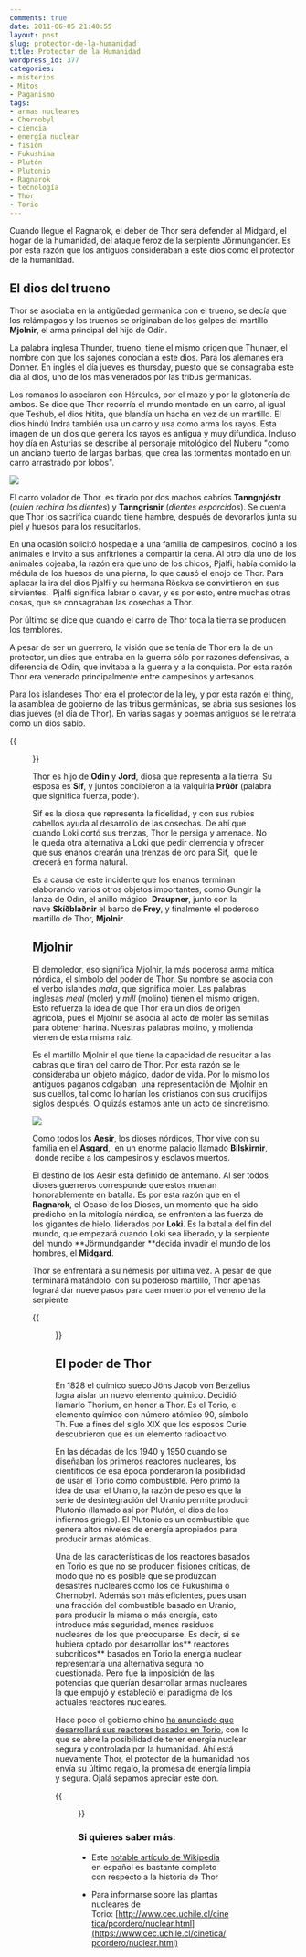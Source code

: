 ```yaml
---
comments: true
date: 2011-06-05 21:40:55
layout: post
slug: protector-de-la-humanidad
title: Protector de la Humanidad
wordpress_id: 377
categories:
- misterios
- Mitos
- Paganismo
tags:
- armas nucleares
- Chernobyl
- ciencia
- energía nuclear
- fisión
- Fukushima
- Plutón
- Plutonio
- Ragnarok
- tecnología
- Thor
- Torio
---
```


Cuando llegue el Ragnarok, el deber de Thor será defender al Midgard, el hogar de la humanidad, del ataque feroz de la serpiente Jõrmungander. Es por esta razón que los antiguos consideraban a este dios como el protector de la humanidad.


## El dios del trueno


Thor se asociaba en la antigũedad germánica con el trueno, se decía que los relámpagos y los truenos se originaban de los golpes del martillo **Mjolnir**, el arma principal del hijo de Odín.

La palabra inglesa Thunder, trueno, tiene el mismo origen que Thunaer, el nombre con que los sajones conocían a este dios. Para los alemanes era Donner. En inglés el día jueves es thursday, puesto que se consagraba este día al dios, uno de los más venerados por las tribus germánicas.

Los romanos lo asociaron con Hércules, por el mazo y por la glotonería de ambos. Se dice que Thor recorría el mundo montado en un carro, al igual que Teshub, el dios hitita, que blandía un hacha en vez de un martillo. El dios hindú Indra también usa un carro y usa como arma los rayos. Esta imagen de un dios que genera los rayos es antigua y muy difundida. Incluso hoy día en Asturias se describe al personaje mitológico del Nuberu "como un anciano tuerto de largas barbas, que crea las tormentas montado en un carro arrastrado por lobos".

![](/images/2011/06/ElCarroDeThor-268x300.jpg)

El carro volador de Thor  es tirado por dos machos cabríos **Tanngnjóstr** (_quien rechina los dientes_) y **Tanngrisnir** (_dientes esparcidos_). Se cuenta que Thor los sacrifica cuando tiene hambre, después de devorarlos junta su piel y huesos para los resucitarlos.

En una ocasión solicitó hospedaje a una familia de campesinos, cocinó a los animales e invito a sus anfitriones a compartir la cena. Al otro día uno de los animales cojeaba, la razón era que uno de los chicos, Pjalfi, había comido la médula de los huesos de una pierna, lo que causó el enojo de Thor. Para aplacar la ira del dios Pjalfi y su hermana Rõskva se convirtieron en sus sirvientes.  Pjalfi significa labrar o cavar, y es por esto, entre muchas otras cosas, que se consagraban las cosechas a Thor.

Por último se dice que cuando el carro de Thor toca la tierra se producen los temblores.

A pesar de ser un guerrero, la visión que se tenía de Thor era la de un protector, un dios que entraba en la guerra sólo por razones defensivas, a diferencia de Odin, que invitaba a la guerra y a la conquista. Por esta razón Thor era venerado principalmente entre campesinos y artesanos.

Para los islandeses Thor era el protector de la ley, y por esta razón el thing, la asamblea de gobierno de las tribus germánicas, se abría sus sesiones los días jueves (el día de Thor). En varias sagas y poemas antiguos se le retrata como un dios sabio.

{{<figure caption="Sif, esposa de Thor" src="/images/2011/06/Sif-223x300.jpg">}}

Thor es hijo de **Odin** y **Jord**, diosa que representa a la tierra. Su esposa es **Sif**, y juntos concibieron a la valquiria **Þrúðr** (palabra que significa fuerza, poder).

Sif es la diosa que representa la fidelidad, y con sus rubios cabellos ayuda al desarrollo de las cosechas. De ahí que cuando Loki cortó sus trenzas, Thor le persiga y amenace. No le queda otra alternativa a Loki que pedir clemencia y ofrecer que sus enanos crearán una trenzas de oro para Sif,  que le crecerá en forma natural.

Es a causa de este incidente que los enanos terminan elaborando varios otros objetos importantes, como Gungir la lanza de Odín, el anillo mágico  **Draupner**, junto con la nave **Skíðblaðnir** el barco de **Frey**, y finalmente el poderoso martillo de Thor, **Mjolnir**.


## Mjolnir


El demoledor, eso significa Mjolnir, la más poderosa arma mítica nórdica, el símbolo del poder de Thor. Su nombre se asocia con el verbo islandes _mala_, que significa moler. Las palabras inglesas _meal_ (moler) y _mill_ (molino) tienen el mismo origen. Esto refuerza la idea de que Thor era un dios de origen agrícola, pues el Mjolnir se asocia al acto de moler las semillas para obtener harina. Nuestras palabras molino, y molienda vienen de esta misma raiz.

Es el martillo Mjolnir el que tiene la capacidad de resucitar a las cabras que tiran del carro de Thor. Por esta razón se le consideraba un objeto mágico, dador de vida. Por lo mismo los antiguos paganos colgaban  una representación del Mjolnir en sus cuellos, tal como lo harían los cristianos con sus crucifijos siglos después. O quizás estamos ante un acto de sincretismo.

![](/images/2011/06/Mjollnir.png)

Como todos los **Aesir**, los dioses nórdicos, Thor vive con su familia en el **Asgard**,  en un enorme palacio llamado **Bilskirnir**,  donde recibe a los campesinos y esclavos muertos.

El destino de los Aesir está definido de antemano. Al ser todos dioses guerreros corresponde que estos mueran honorablemente en batalla. Es por esta razón que en el **Ragnarok**, el Ocaso de los Dioses, un momento que ha sido predicho en la mitología nórdica, se enfrenten a las fuerza de los gigantes de hielo, liderados por **Loki**. Es la batalla del fin del mundo, que empezará cuando Loki sea liberado, y la serpiente del mundo **Jörmundgander **decida invadir el mundo de los hombres, el **Midgard**.

Thor se enfrentará a su némesis por última vez. A pesar de que terminará matándolo  con su poderoso martillo, Thor apenas logrará dar nueve pasos para caer muerto por el veneno de la serpiente.

{{<figure caption="Thor luchando contra Jörmundgander, pintura de Henry Fuseli, 1788." src="/images/2011/06/LaUltimaBatallaDeThor.jpg">}}


## El poder de Thor


En 1828 el químico sueco Jöns Jacob von Berzelius logra aislar un nuevo elemento químico. Decidió llamarlo Thorium, en honor a Thor. Es el Torio, el elemento químico con número atómico 90, símbolo Th. Fue a fines del siglo XIX que los esposos Curie descubrieron que es un elemento radioactivo.

En las décadas de los 1940 y 1950 cuando se diseñaban los primeros reactores nucleares, los científicos de esa época ponderaron la posibilidad de usar el Torio como combustible. Pero primó la idea de usar el Uranio, la razón de peso es que la serie de desintegración del Uranio permite producir Plutonio (llamado así por Plutón, el dios de los infiernos griego). El Plutonio es un combustible que genera altos niveles de energía apropiados para producir armas atómicas.

Una de las características de los reactores basados en Torio es que no se producen fisiones críticas, de modo que no es posible que se produzcan desastres nucleares como los de Fukushima o Chernobyl. Además son más eficientes, pues usan una fracción del combustible basado en Uranio, para producir la misma o más energía, esto introduce más seguridad, menos residuos nucleares de los que preocuparse. Es decir, si se hubiera optado por desarrollar los** reactores subcríticos** basados en Torio la energía nuclear representaría una alternativa segura no cuestionada. Pero fue la imposición de las potencias que querían desarrollar armas nucleares la que empujó y estableció el paradigma de los actuales reactores nucleares.

Hace poco el gobierno chino [ha anunciado que desarrollará sus reactores basados en Torio](https://www.google.cl/search?sourceid=chrome&client=ubuntu&channel=cs&ie=UTF-8&q=china+reactores+de+torio), con lo que se abre la posibilidad de tener energía nuclear segura y controlada por la humanidad. Ahí está nuevamente Thor, el protector de la humanidad nos envía su último regalo, la promesa de energía limpia y segura. Ojalá sepamos apreciar este don.

{{<figure caption="Ciclo del Torio, un combustible nuclear seguro, click para agrandar" src="/images/2011/06/thoriumCycleNielsen_small-300x190.gif">}}



### Si quieres saber más:



	
  * Este [notable artículo de Wikipedia](https://es.wikipedia.org/wiki/Thor) en español es bastante completo con respecto a la historia de Thor

	
  * Para informarse sobre las plantas nucleares de Torio: [http://www.cec.uchile.cl/cinetica/pcordero/nuclear.html](https://www.cec.uchile.cl/cinetica/pcordero/nuclear.html)


